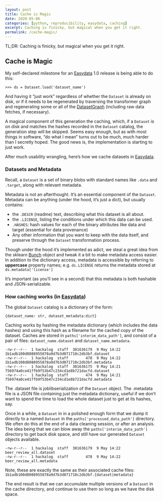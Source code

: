 ```yaml
---
layout: post
title: Cache is Magic
date: 2020-05-06
categories: [python, reproducibility, easydata, caching]
excerpt: Caching is finicky, but magical when you get it right.
permalink: /cache-magic/
---
```

TL;DR: Caching is finicky, but magical when you get it right.

## Cache is Magic
My self-declared milestone for an [Easydata] 1.0 release is being able to do this:
```
>>> ds = Dataset.load('dataset_name')
```
And having it “just work” regardless of whether the `Dataset` is already on disk, or if it needs to be regenerated by traversing the transformer graph and regenerating some or all of the [DatasetGraph] (including raw data fetches, if necessary).

[easydata]: https://github.com/hackalog/easydata
[datasetgraph]: /dataset-graph
[reproallthethings]: https://github.com/acwooding/reproallthethings

A magical component of this generation the caching, which, if a `Dataset` is on disk and matches the hashes recorded in the `Dataset` catalog, the generation step will be skipped. Seems easy enough, but as with most things in software, “do what I mean” turns out to be much, much harder than I secretly hoped. The good news is, the implementation is starting to just work.

After much usability wrangling, here’s how we cache datasets in [Easydata].

### Datasets and Metadata

Recall, a `Dataset` is a set of binary blobs with standard names like `.data` and `.target`, along with relevant metadata.

Metadata is not an afterthought. It’s an essential component of the `Dataset`. Metadata can be anything (under the hood, it’s just a dict), but usually contains:

* the `.DESCR` (readme) text, describing what this dataset is all about.
* the `.LICENSE`, listing the conditions under which this data can be used.
* `.HASHES`: hash values for each of the binary attributes like data and target (essential for data provenance)
* Any other information that you want to keep with the data itself, and preserve through the `Dataset` transformation process.

Though under the hood it’s implemented as adict, we steal a great idea from the sklearn [Bunch] object and tweak it a bit to make metadata access easier. In addition to the dictionary access, metadata is accessible by referring to **uppercase** property names; e.g.  `ds.LICENSE` returns the metadata stored at `ds.metadata['license']`

It’s important (as you’ll see in a second) that this metadata is both hashable and JSON-serializable.

### How caching works (in [Easydata])

The global `Dataset` catalog is a dictionary of the form:
```
{dataset_name: str, dataset_metadata:dict}
```
Caching works by hashing the metadata dictionary (which includes the data hashes) and using this hash as a filename for the cached copy of the dataset. Caches are stored in `paths['interim_data_path']`, and consist of a pair of files: `dataset_name.dataset` and `dataset_name.metadata`.
```
-rw-r--r--  1 hackalog  staff  301636179  9 May 14:22 1b1adb100d8088955878a9d7b3d071710c2db3bf.dataset
-rw-r--r--  1 hackalog  staff        478  9 May 14:22 1b1adb100d8088955878a9d7b3d071710c2db3bf.metadata
-rw-r--r--  1 hackalog  staff  301636175  9 May 14:21 756974a0ce41ffb9f53b47c234cd1e8b721dacfd.dataset
-rw-r--r--  1 hackalog  staff        474  9 May 14:21 756974a0ce41ffb9f53b47c234cd1e8b721dacfd.metadata
```
The .dataset file is joblibserialization of the `Dataset` object. The .metadata file is a JSON file containing just the metadata dictionary, useful if we don’t want to spend the time to load the whole dataset just to get at its hashes, say.

Once in a while, a `Dataset` in in a polished enough form that we dump it directly to a named `Dataset` in the `paths['processed_data_path']` directory. We often do this at the end of a data cleaning session, or after an analysis. The idea being that we can blow away the `paths['interim_data_path']` directory to get back disk space, and still have our generated `Dataset` objects available.
```
-rw-r--r--  1 hackalog  staff  301636179  9 May 14:22 beer_review_all.dataset
-rw-r--r--  1 hackalog  staff        478  9 May 14:22 beer_review_all.metadata
```
Note, these are exactly the same as their associated cache files: `1b1adb100d8088955878a9d7b3d071710c2db3bf.{dataset|metadata}`

The end result is that we can accumulate multiple versions of a `Dataset` in the cache directory, and continue to use them so long as we have the disk space.

[bunch]: https://github.com/adrinjalali/scikit-learn/blob/bea2e2414f93fdf4558f1288377d2aa0351727b4/sklearn/utils/__init__.py#L60-L80
[easydata]: https://github.com/hackalog/easydata